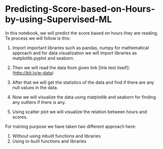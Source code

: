 # Predicting-Score-based-on-Hours-by-using-Supervised-ML

In this notebook, we will predict the score based on hours they are reading. Te process we will follow is this:

1) Import important libraries such as pandas, numpy for mathematical approach and for data visualization we will import libraries as matplotlib.pyplot and seaborn.

2) Then we will read the data from given link [link text itself]:(http://bit.ly/w-data)

3) After that we will get the statistics of the data and find if there are any null values in the data.

4) Now we will visualize the data using matplotlib and seaborn for finding any outliers if there is any.

5) Using scatter plot we will visualize the relation between hours and scores.

For training purpose we have taken two different approach here:

1) Without using inbuilt functions and libraries
2) Using in-built functions and libraries
